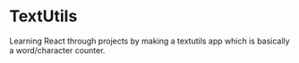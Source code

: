 # TextUtils

Learning React through projects by making a textutils app which is basically a word/character counter.
